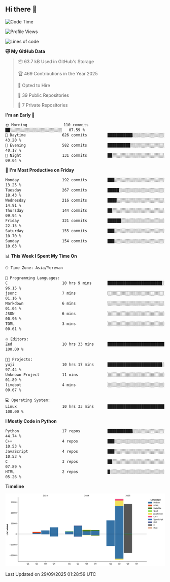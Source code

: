 ## Hi there 👋

<!--START_SECTION:waka-->
![Code Time](http://img.shields.io/badge/Code%20Time-1%2C401%20hrs%2041%20mins-blue)

![Profile Views](http://img.shields.io/badge/Profile%20Views-0-blue)

![Lines of code](https://img.shields.io/badge/From%20Hello%20World%20I%27ve%20Written-103.2%20thousand%20lines%20of%20code-blue)

**🐱 My GitHub Data** 

> 📦 63.7 kB Used in GitHub's Storage 
 > 
> 🏆 469 Contributions in the Year 2025
 > 
> 💼 Opted to Hire
 > 
> 📜 39 Public Repositories 
 > 
> 🔑 7 Private Repositories 
 > 
**I'm an Early 🐤** 

```text
🌞 Morning                110 commits         ██░░░░░░░░░░░░░░░░░░░░░░░   07.59 % 
🌆 Daytime                626 commits         ███████████░░░░░░░░░░░░░░   43.20 % 
🌃 Evening                582 commits         ██████████░░░░░░░░░░░░░░░   40.17 % 
🌙 Night                  131 commits         ██░░░░░░░░░░░░░░░░░░░░░░░   09.04 % 
```
📅 **I'm Most Productive on Friday** 

```text
Monday                   192 commits         ███░░░░░░░░░░░░░░░░░░░░░░   13.25 % 
Tuesday                  267 commits         █████░░░░░░░░░░░░░░░░░░░░   18.43 % 
Wednesday                216 commits         ████░░░░░░░░░░░░░░░░░░░░░   14.91 % 
Thursday                 144 commits         ██░░░░░░░░░░░░░░░░░░░░░░░   09.94 % 
Friday                   321 commits         ██████░░░░░░░░░░░░░░░░░░░   22.15 % 
Saturday                 155 commits         ███░░░░░░░░░░░░░░░░░░░░░░   10.70 % 
Sunday                   154 commits         ███░░░░░░░░░░░░░░░░░░░░░░   10.63 % 
```


📊 **This Week I Spent My Time On** 

```text
🕑︎ Time Zone: Asia/Yerevan

💬 Programming Languages: 
C                        10 hrs 9 mins       ████████████████████████░   96.15 % 
jsonc                    7 mins              ░░░░░░░░░░░░░░░░░░░░░░░░░   01.16 % 
Markdown                 6 mins              ░░░░░░░░░░░░░░░░░░░░░░░░░   01.04 % 
JSON                     6 mins              ░░░░░░░░░░░░░░░░░░░░░░░░░   00.96 % 
TOML                     3 mins              ░░░░░░░░░░░░░░░░░░░░░░░░░   00.61 % 

🔥 Editors: 
Zed                      10 hrs 33 mins      █████████████████████████   100.00 % 

🐱‍💻 Projects: 
yuji                     10 hrs 17 mins      ████████████████████████░   97.44 % 
Unknown Project          11 mins             ░░░░░░░░░░░░░░░░░░░░░░░░░   01.89 % 
livebot                  4 mins              ░░░░░░░░░░░░░░░░░░░░░░░░░   00.67 % 

💻 Operating System: 
Linux                    10 hrs 33 mins      █████████████████████████   100.00 % 
```

**I Mostly Code in Python** 

```text
Python                   17 repos            ███████████░░░░░░░░░░░░░░   44.74 % 
C++                      4 repos             ███░░░░░░░░░░░░░░░░░░░░░░   10.53 % 
JavaScript               4 repos             ███░░░░░░░░░░░░░░░░░░░░░░   10.53 % 
C                        3 repos             ██░░░░░░░░░░░░░░░░░░░░░░░   07.89 % 
HTML                     2 repos             █░░░░░░░░░░░░░░░░░░░░░░░░   05.26 % 
```



**Timeline**

![Lines of Code chart](https://raw.githubusercontent.com/0xM4LL0C/0xM4LL0C/main/assets/bar_graph.png)


 Last Updated on 29/09/2025 01:28:59 UTC
<!--END_SECTION:waka-->

